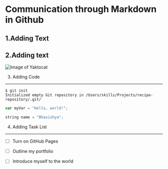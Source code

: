 # Communication through Markdown in Github
1.Adding Text
----------------------
2.Adding text
----------------------
![Image of Yaktocat](https://octodex.github.com/images/yaktocat.png)

3. Adding Code
---------------------
```
$ git init
Initialized empty Git repository in /Users/skills/Projects/recipe-repository/.git/
```

```javascript
var myVar = "Hello, world!";
```

```cpp
string name = "Bhavishya";
```

4. Adding Task List
-------------------------

- [ ] Turn on GitHub Pages
- [ ] Outline my portfolio
- [ ] Introduce myself to the world

